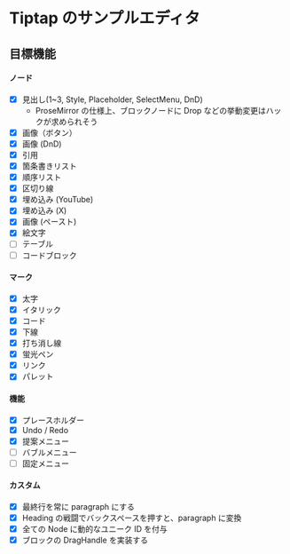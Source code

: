 # Tiptap のサンプルエディタ

## 目標機能

#### ノード

- [x] 見出し(1~3, Style, Placeholder, SelectMenu, DnD)
  - ProseMirror の仕様上、ブロックノードに Drop などの挙動変更はハックが求められそう
- [x] 画像（ボタン）
- [x] 画像 (DnD)
- [x] 引用
- [x] 箇条書きリスト
- [x] 順序リスト
- [x] 区切り線
- [x] 埋め込み (YouTube)
- [x] 埋め込み (X)
- [x] 画像 (ペースト)
- [x] 絵文字
- [ ] テーブル
- [ ] コードブロック

#### マーク

- [x] 太字
- [x] イタリック
- [x] コード
- [x] 下線
- [x] 打ち消し線
- [x] 蛍光ペン
- [x] リンク
- [x] パレット

#### 機能

- [x] プレースホルダー
- [x] Undo / Redo
- [x] 提案メニュー
- [ ] バブルメニュー
- [ ] 固定メニュー

#### カスタム

- [x] 最終行を常に paragraph にする
- [x] Heading の戦闘でバックスペースを押すと、paragraph に変換
- [x] 全ての Node に動的なユニーク ID を付与
- [x] ブロックの DragHandle を実装する
